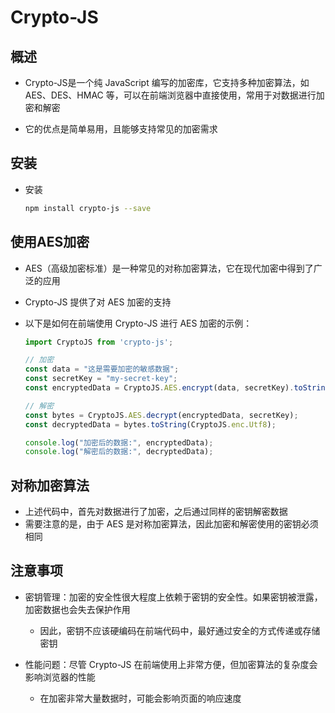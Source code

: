 # Crypto-JS

## 概述

+ Crypto-JS是一个纯 JavaScript 编写的加密库，它支持多种加密算法，如 AES、DES、HMAC 等，可以在前端浏览器中直接使用，常用于对数据进行加密和解密

+ 它的优点是简单易用，且能够支持常见的加密需求

## 安装

+ 安装

  ```bash
  npm install crypto-js --save
  ```

## 使用AES加密

+ AES（高级加密标准）是一种常见的对称加密算法，它在现代加密中得到了广泛的应用
+ Crypto-JS 提供了对 AES 加密的支持

+ 以下是如何在前端使用 Crypto-JS 进行 AES 加密的示例：

  ```js
  import CryptoJS from 'crypto-js';

  // 加密
  const data = "这是需要加密的敏感数据";
  const secretKey = "my-secret-key";
  const encryptedData = CryptoJS.AES.encrypt(data, secretKey).toString();

  // 解密
  const bytes = CryptoJS.AES.decrypt(encryptedData, secretKey);
  const decryptedData = bytes.toString(CryptoJS.enc.Utf8);

  console.log("加密后的数据:", encryptedData);
  console.log("解密后的数据:", decryptedData);
  ```

## 对称加密算法

+ 上述代码中，首先对数据进行了加密，之后通过同样的密钥解密数据
+ 需要注意的是，由于 AES 是对称加密算法，因此加密和解密使用的密钥必须相同

## 注意事项

+ 密钥管理：加密的安全性很大程度上依赖于密钥的安全性。如果密钥被泄露，加密数据也会失去保护作用

  + 因此，密钥不应该硬编码在前端代码中，最好通过安全的方式传递或存储密钥

+ 性能问题：尽管 Crypto-JS 在前端使用上非常方便，但加密算法的复杂度会影响浏览器的性能

  + 在加密非常大量数据时，可能会影响页面的响应速度
